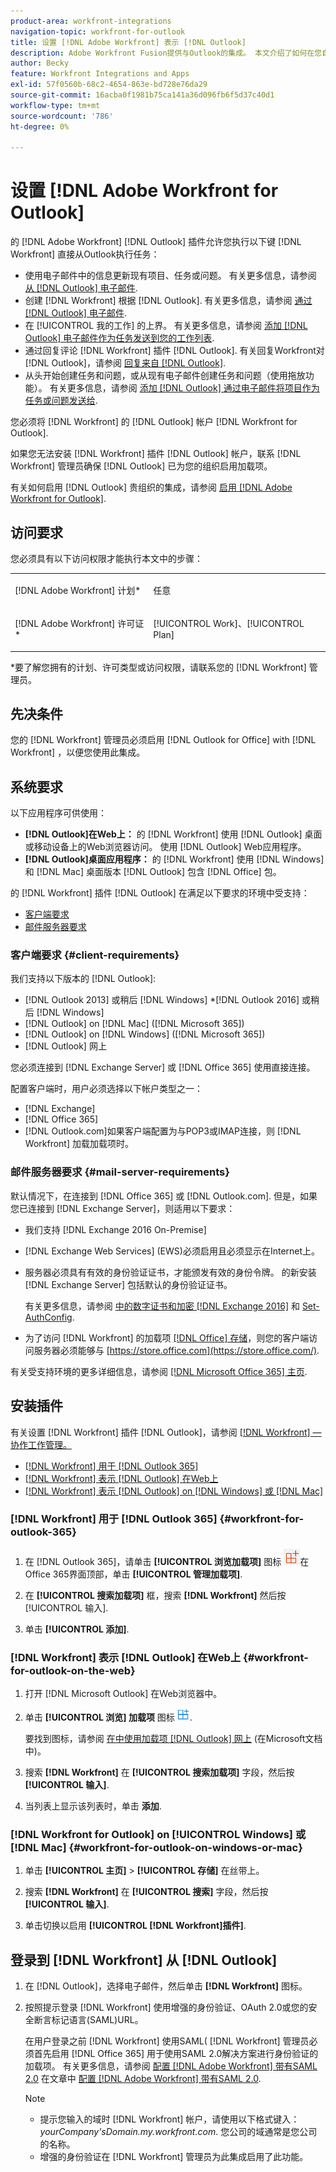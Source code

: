 ```yaml
---
product-area: workfront-integrations
navigation-topic: workfront-for-outlook
title: 设置 [!DNL Adobe Workfront] 表示 [!DNL Outlook]
description: Adobe Workfront Fusion提供与Outlook的集成。 本文介绍了如何在您自己的工作流中开始使用此集成。
author: Becky
feature: Workfront Integrations and Apps
exl-id: 57f0560b-68c2-4654-863e-bd728e76da29
source-git-commit: 16acba0f1981b75ca141a36d096fb6f5d37c40d1
workflow-type: tm+mt
source-wordcount: '786'
ht-degree: 0%

---
```


# 设置 [!DNL Adobe Workfront for Outlook]

的 [!DNL Adobe Workfront] [!DNL Outlook] 插件允许您执行以下键 [!DNL Workfront] 直接从Outlook执行任务：

* 使用电子邮件中的信息更新现有项目、任务或问题。 有关更多信息，请参阅 [从 [!DNL Outlook] 电子邮件](../../workfront-integrations-and-apps/using-workfront-with-outlook/update-an-existing-object-from-an-outlook-email.md).
* 创建 [!DNL Workfront] 根据 [!DNL Outlook]. 有关更多信息，请参阅 [通过 [!DNL Outlook] 电子邮件](../../workfront-integrations-and-apps/using-workfront-with-outlook/create-a-wf-request-from-an-outlook-email.md).
* 在 [!UICONTROL 我的工作] 的上界。 有关更多信息，请参阅 [添加 [!DNL Outlook] 电子邮件作为任务发送到您的工作列表](../../workfront-integrations-and-apps/using-workfront-with-outlook/add-outlook-email-as-task-to-your-work-list.md).
* 通过回复评论 [!DNL Workfront] 插件 [!DNL Outlook]. 有关回复Workfront对 [!DNL Outlook]，请参阅 [回复来自 [!DNL Outlook]](../../workfront-integrations-and-apps/using-workfront-with-outlook/reply-to-a-comment-from-outlook.md).
* 从头开始创建任务和问题，或从现有电子邮件创建任务和问题（使用拖放功能）。 有关更多信息，请参阅 [添加 [!DNL Outlook] 通过电子邮件将项目作为任务或问题发送给](../../workfront-integrations-and-apps/using-workfront-with-outlook/add-outlook-email-to-project-as-task-or-issue.md).

您必须将 [!DNL Workfront] 的 [!DNL Outlook] 帐户 [!DNL Workfront for Outlook].

如果您无法安装 [!DNL Workfront] 插件 [!DNL Outlook] 帐户，联系 [!DNL Workfront] 管理员确保 [!DNL Outlook] 已为您的组织启用加载项。

有关如何启用 [!DNL Outlook] 贵组织的集成，请参阅 [启用 [!DNL Adobe Workfront for Outlook]](../../administration-and-setup/configure-integrations/enable-workfront-for-outlook.md).

## 访问要求

您必须具有以下访问权限才能执行本文中的步骤：

<table style="table-layout:auto"> 
 <col> 
 <col> 
 <tbody> 
  <tr> 
   <td role="rowheader">[!DNL Adobe Workfront] 计划*</td> 
   <td> <p>任意</p> </td> 
  </tr> 
  <tr> 
   <td role="rowheader">[!DNL Adobe Workfront] 许可证*</td> 
   <td> <p>[!UICONTROL Work]、[!UICONTROL Plan]</p> </td> 
  </tr> 
 </tbody> 
</table>

&#42;要了解您拥有的计划、许可类型或访问权限，请联系您的 [!DNL Workfront] 管理员。

## 先决条件

您的 [!DNL Workfront] 管理员必须启用 [!DNL Outlook for Office] with [!DNL Workfront] ，以便您使用此集成。

## 系统要求

以下应用程序可供使用：

* **[!DNL Outlook]在Web上：** 的 [!DNL Workfront] 使用 [!DNL Outlook] 桌面或移动设备上的Web浏览器访问。 使用 [!DNL Outlook] Web应用程序。
* **[!DNL Outlook]桌面应用程序：** 的 [!DNL Workfront] 使用 [!DNL Windows] 和 [!DNL Mac] 桌面版本 [!DNL Outlook] 包含 [!DNL Office] 包。

的 [!DNL Workfront] 插件 [!DNL Outlook] 在满足以下要求的环境中受支持：

* [客户端要求](#client-requirements-client-requirements)
* [邮件服务器要求](#mail-server-requirements-mail-server-requirements)

### 客户端要求 {#client-requirements}

我们支持以下版本的 [!DNL Outlook]:

* [!DNL Outlook 2013] 或稍后 [!DNL Windows]
*[!DNL  Outlook 2016] 或稍后 [!DNL Windows]
* [!DNL Outlook] on [!DNL Mac] ([!DNL Microsoft 365])
* [!DNL Outlook] on [!DNL Windows] ([!DNL Microsoft 365])
* [!DNL Outlook] 网上

您必须连接到 [!DNL Exchange Server] 或 [!DNL Office 365] 使用直接连接。

配置客户端时，用户必须选择以下帐户类型之一：

* [!DNL Exchange]
* [!DNL Office 365]
* [!DNL Outlook.com]&#x200B;**&#x200B;**&#x200B;如果客户端配置为与POP3或IMAP连接，则 [!DNL Workfront] 加载加载项时。

### 邮件服务器要求 {#mail-server-requirements}

默认情况下，在连接到 [!DNL Office 365] 或 [!DNL Outlook.com]. 但是，如果您已连接到 [!DNL Exchange Server]，则适用以下要求：

* 我们支持 [!DNL Exchange 2016 On-Premise]
* [!DNL Exchange Web Services] (EWS)必须启用且必须显示在Internet上。
* 服务器必须具有有效的身份验证证书，才能颁发有效的身份令牌。 的新安装 [!DNL Exchange Server] 包括默认的身份验证证书。

   有关更多信息，请参阅 [中的数字证书和加密 [!DNL Exchange 2016]](https://technet.microsoft.com/en-us/library/dd351044(v=exchg.160).aspx) 和 [Set-AuthConfig](https://technet.microsoft.com/en-us/library/jj215766(v=exchg.160).aspx).

* 为了访问 [!DNL Workfront] 的加载项 [[!DNL Office] 存储](https://store.office.com/)，则您的客户端访问服务器必须能够与  [https://store.office.com](https://store.office.com/).

有关受支持环境的更多详细信息，请参阅 [[!DNL Microsoft Office 365] 主页](https://products.office.com/en-us/office-365-home).

## 安装插件

有关设置 [!DNL Workfront] 插件 [!DNL Outlook]，请参阅 [[!DNL Workfront]  — 协作工作管理。](https://appsource.microsoft.com/en-us/product/office/WA104380943?tab=Overview)

* [[!DNL Workfront] 用于 [!DNL Outlook 365]](#workfront-for-outlook-365-workfront-for-outlook-365)
* [[!DNL Workfront] 表示 [!DNL Outlook] 在Web上](#workfront-for-outlook-on-the-web-workfront-for-outlook-on-the-web)
* [[!DNL Workfront] 表示 [!DNL Outlook] on [!DNL Windows] 或 [!DNL Mac]](#workfront-for-outlook-on-windows-or-mac-workfront-for-outlook-on-windows-or-mac)

### [!DNL Workfront] 用于 [!DNL Outlook 365] {#workfront-for-outlook-365}

1. 在 [!DNL Outlook 365]，请单击 **[!UICONTROL 浏览加载项]** 图标 ![](assets/outlook-add-in-26x26.png)在Office 365界面顶部，单击 **[!UICONTROL 管理加载项]**.

1. 在 **[!UICONTROL 搜索加载项]** 框，搜索 **[!DNL Workfront]** 然后按 [!UICONTROL 输入].

1. 单击 **[!UICONTROL 添加]**.

### [!DNL Workfront] 表示 [!DNL Outlook] 在Web上 {#workfront-for-outlook-on-the-web}

1. 打开 [!DNL Microsoft Outlook] 在Web浏览器中。
1. 单击 **[!UICONTROL 浏览] 加载项** 图标 ![](assets/outlook-add-in-web-version-20x20.png).

   要找到图标，请参阅 [在中使用加载项 [!DNL Outlook] 网上](https://support.microsoft.com/en-us/office/using-add-ins-in-outlook-on-the-web-8f2ce816-5df4-44a5-958c-f7f9d6dabdce#bkmk_addaddinsicon) (在Microsoft文档中)。

1. 搜索 **[!DNL Workfront]** 在 **[!UICONTROL 搜索加载项]** 字段，然后按 **[!UICONTROL 输入]**.

1. 当列表上显示该列表时，单击 **添加**.

### [!DNL Workfront for Outlook] on [!UICONTROL Windows] 或 [!DNL Mac] {#workfront-for-outlook-on-windows-or-mac}

1. 单击 **[!UICONTROL 主页]** > **[!UICONTROL 存储]** 在丝带上。

1. 搜索 **[!DNL Workfront]** 在 **[!UICONTROL 搜索]** 字段，然后按 **[!UICONTROL 输入]**.

1. 单击切换以启用 **[!UICONTROL [!DNL Workfront]插件]**.

## 登录到 [!DNL Workfront] 从 [!DNL Outlook]

1. 在 [!DNL Outlook]，选择电子邮件，然后单击 **[!DNL Workfront]** 图标。
1. 按照提示登录 [!DNL Workfront] 使用增强的身份验证、OAuth 2.0或您的安全断言标记语言(SAML)URL。

   在用户登录之前 [!DNL Workfront] 使用SAML( [!DNL Workfront] 管理员必须首先启用 [!DNL Office 365] 用于使用SAML 2.0解决方案进行身份验证的加载项。 有关更多信息，请参阅 [配置 [!DNL Adobe Workfront] 带有SAML 2.0](../../administration-and-setup/add-users/single-sign-on/configure-workfront-saml-2.md#enable-saml-with-office-365) 在文章中 [配置 [!DNL Adobe Workfront] 带有SAML 2.0](../../administration-and-setup/add-users/single-sign-on/configure-workfront-saml-2.md).

   >[!NOTE]
   >
   >* 提示您输入的域时 [!DNL Workfront] 帐户，请使用以下格式键入： *yourCompany&#39;sDomain.my.workfront.com*. 您公司的域通常是您公司的名称。
   >* 增强的身份验证在 [!DNL Workfront] 管理员为此集成启用了此功能。


